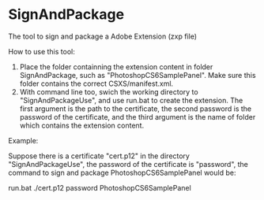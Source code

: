 SignAndPackage
==============

The tool to sign and package a Adobe Extension (zxp file)

How to use this tool:

1. Place the folder containning the extension content in folder SignAndPackage, such as "PhotoshopCS6SamplePanel". Make sure this folder contains the correct CSXS/manifest.xml.
2. With command line too, swich the working directory to "SignAndPackageUse", and use run.bat to create the extension. The first argument is the path to the certificate, the second password is the password of the certificate, and the third argument is the name of folder which contains the extension content. 

Example:

Suppose there is a certificate "cert.p12" in the directory "SignAndPackageUse", the password of the certificate is "password", the command to sign and package PhotoshopCS6SamplePanel would be:

run.bat ./cert.p12 password PhotoshopCS6SamplePanel
